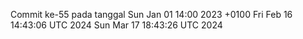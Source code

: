 Commit ke-55 pada tanggal Sun Jan 01 14:00 2023 +0100
Fri Feb 16 14:43:06 UTC 2024
Sun Mar 17 18:43:26 UTC 2024
